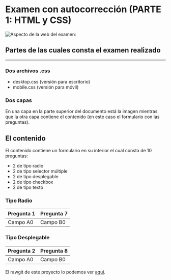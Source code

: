 # Examen con autocorrección (PARTE 1: HTML y CSS)
![Aspecto de la web del examen:](https://github.com/sergjime/Examen-parte1/blob/master/img/aspecto_test.jpg)
## Partes de las cuales consta el examen realizado
------------------------------------------------------------------------------
### Dos archivos .css
- desktop.css (versión para escritorio)
- mobile.css (versión para móvil)
### Dos capas
En una capa en la parte superior del documento está la imagen mientras que la otra capa contiene el contenido (en este caso el formulario con las preguntas).
## El contenido
El contenido contiene un formulario en su interior el cual consta de 10 preguntas:
- 2 de tipo radio
- 2 de tipo selector múltiple
- 2 de tipo desplegable
- 2 de tipo checkbox
- 2 de tipo texto
### Tipo Radio
| **Pregunta 1** | **Pregunta 7** |
| ---------- | ---------- |
| Campo A0   | Campo B0   |
### Tipo Desplegable
| **Pregunta 2** | **Pregunta 8** |
| ---------- | ---------- |
| Campo A0   | Campo B0   |
El rawgit de este proyecto lo podemos ver [aquí](https://rawgit.com/sergjime/Examen-parte1/master/index.html).
